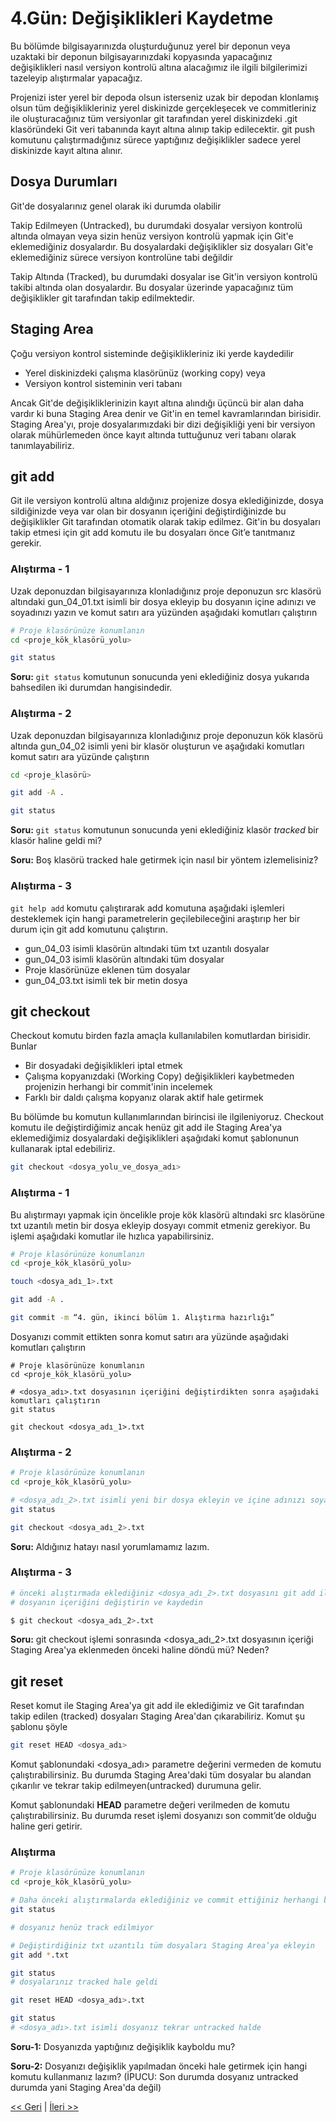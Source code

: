 # 4.Gün: Değişiklikleri Kaydetme

Bu bölümde bilgisayarınızda oluşturduğunuz yerel bir deponun veya uzaktaki bir deponun bilgisayarınızdaki kopyasında yapacağınız değişiklikleri nasıl versiyon kontrolü altına alacağımız ile ilgili bilgilerimizi tazeleyip alıştırmalar yapacağız.

Projenizi ister yerel bir depoda olsun isterseniz uzak bir depodan klonlamış olsun tüm değişiklikleriniz yerel diskinizde gerçekleşecek ve commitleriniz ile oluşturacağınız tüm versiyonlar git tarafından yerel diskinizdeki .git klasöründeki Git veri tabanında kayıt altına alınıp takip edilecektir. git push komutunu çalıştırmadığınız sürece yaptığınız değişiklikler sadece yerel diskinizde kayıt altına alınır.

## Dosya Durumları
Git'de dosyalarınız genel olarak iki durumda olabilir

Takip Edilmeyen (Untracked), bu durumdaki dosyalar versiyon kontrolü altında olmayan veya sizin henüz versiyon kontrolü yapmak için Git'e eklemediğiniz dosyalardır. Bu dosyalardaki değişiklikler siz dosyaları Git'e eklemediğiniz sürece versiyon kontrolüne tabi değildir

Takip Altında (Tracked), bu durumdaki dosyalar ise Git'in versiyon kontrolü takibi altında olan dosyalardır. Bu dosyalar üzerinde yapacağınız tüm değişiklikler git tarafından takip edilmektedir.

## Staging Area
Çoğu versiyon kontrol sisteminde değişiklikleriniz iki yerde kaydedilir
* Yerel diskinizdeki çalışma klasörünüz (working copy) veya
* Versiyon kontrol sisteminin veri tabanı

Ancak Git'de değişikliklerinizin kayıt altına alındığı üçüncü bir alan daha vardır ki buna Staging Area denir ve Git'in en temel kavramlarından birisidir. Staging Area'yı, proje dosyalarımızdaki bir dizi değişikliği yeni bir versiyon olarak mühürlemeden önce kayıt altında tuttuğunuz veri tabanı olarak tanımlayabiliriz.

## git add
Git ile versiyon kontrolü altına aldığınız projenize dosya eklediğinizde, dosya sildiğinizde veya var olan bir dosyanın içeriğini değiştirdiğinizde bu değişiklikler Git tarafından otomatik olarak takip edilmez. Git'in bu dosyaları takip etmesi için git add komutu ile bu dosyaları önce Git’e tanıtmanız gerekir.

### Alıştırma - 1
Uzak deponuzdan bilgisayarınıza klonladığınız proje deponuzun src klasörü altındaki gun_04_01.txt isimli bir dosya ekleyip bu dosyanın içine adınızı ve soyadınızı yazın ve komut satırı ara yüzünden aşağıdaki komutları çalıştırın

```bash
# Proje klasörünüze konumlanın
cd <proje_kök_klasörü_yolu>

git status
```
**Soru:** ```git status``` komutunun sonucunda yeni eklediğiniz dosya yukarıda bahsedilen iki durumdan hangisindedir.

### Alıştırma - 2
Uzak deponuzdan bilgisayarınıza klonladığınız proje deponuzun kök klasörü altında gun_04_02 isimli yeni bir klasör oluşturun ve aşağıdaki komutları komut satırı ara yüzünde çalıştırın

```bash
cd <proje_klasörü>

git add -A .

git status
```

**Soru:** ```git status``` komutunun sonucunda yeni eklediğiniz klasör *tracked* bir klasör haline geldi mi?

**Soru:** Boş klasörü tracked hale getirmek için nasıl bir yöntem izlemelisiniz?


### Alıştırma - 3
```git help add``` komutu çalıştırarak add komutuna aşağıdaki işlemleri desteklemek için hangi parametrelerin geçilebileceğini araştırıp her bir durum için git add komutunu çalıştırın.

* gun_04_03 isimli klasörün altındaki tüm txt uzantılı dosyalar
* gun_04_03 isimli klasörün altındaki tüm dosyalar
* Proje klasörünüze eklenen tüm dosyalar
* gun_04_03.txt isimli tek bir metin dosya



## git checkout
Checkout komutu birden fazla amaçla kullanılabilen komutlardan birisidir. Bunlar

* Bir dosyadaki değişiklikleri iptal etmek 
* Çalışma kopyanızdaki (Working Copy) değişiklikleri kaybetmeden projenizin herhangi bir commit'inin incelemek
* Farklı bir daldı çalışma kopyanız olarak aktif hale getirmek
 
Bu bölümde bu komutun kullanımlarından birincisi ile ilgileniyoruz. Checkout komutu ile değiştirdiğimiz ancak henüz git add ile Staging Area'ya eklemediğimiz dosyalardaki değişiklikleri aşağıdaki komut şablonunun kullanarak iptal edebiliriz.

```bash
git checkout <dosya_yolu_ve_dosya_adı>
```

### Alıştırma - 1
Bu alıştırmayı yapmak için öncelikle proje kök klasörü altındaki src klasörüne txt uzantılı metin bir dosya ekleyip dosyayı commit etmeniz gerekiyor. Bu işlemi aşağıdaki komutlar ile hızlıca yapabilirsiniz.

```bash
# Proje klasörünüze konumlanın
cd <proje_kök_klasörü_yolu>

touch <dosya_adı_1>.txt

git add -A .

git commit -m “4. gün, ikinci bölüm 1. Alıştırma hazırlığı”
```

Dosyanızı commit ettikten sonra komut satırı ara yüzünde aşağıdaki komutları çalıştırın

```baseh
# Proje klasörünüze konumlanın
cd <proje_kök_klasörü_yolu>

# <dosya_adı>.txt dosyasının içeriğini değiştirdikten sonra aşağıdaki komutları çalıştırın
git status

git checkout <dosya_adı_1>.txt
```

### Alıştırma - 2

```bash
# Proje klasörünüze konumlanın
cd <proje_kök_klasörü_yolu>

# <dosya_adı_2>.txt isimli yeni bir dosya ekleyin ve içine adınızı soyadınızı yazın
git status

git checkout <dosya_adı_2>.txt
```

**Soru:** Aldığınız hatayı nasıl yorumlamamız lazım.

### Alıştırma - 3

```bash
# önceki alıştırmada eklediğiniz <dosya_adı_2>.txt dosyasını git add ile Staging Area'ya ekleyin
# dosyanın içeriğini değiştirin ve kaydedin

$ git checkout <dosya_adı_2>.txt
```

**Soru:** git checkout işlemi sonrasında <dosya_adı_2>.txt dosyasının içeriği Staging Area'ya eklenmeden önceki haline döndü mü? Neden?

## git reset
Reset komut ile Staging Area'ya git add ile eklediğimiz ve Git tarafından takip edilen (tracked) dosyaları Staging Area'dan çıkarabiliriz. Komut şu şablonu şöyle 

```bash
git reset HEAD <dosya_adı>
```

Komut şablonundaki <dosya_adı> parametre değerini vermeden de komutu çalıştırabilirsiniz. Bu durumda Staging Area'daki tüm dosyalar bu alandan çıkarılır ve tekrar takip edilmeyen(untracked) durumuna gelir.

Komut şablonundaki **HEAD** parametre değeri verilmeden de komutu çalıştırabilirsiniz. Bu durumda reset işlemi dosyanızı son commit’de olduğu haline geri getirir. 
 
### Alıştırma

```bash
# Proje klasörünüze konumlanın
cd <proje_kök_klasörü_yolu>

# Daha önceki alıştırmalarda eklediğiniz ve commit ettiğiniz herhangi bir dosyanın içeriğini değiştirin
git status

# dosyanız henüz track edilmiyor

# Değiştirdiğiniz txt uzantılı tüm dosyaları Staging Area’ya ekleyin
git add *.txt

git status
# dosyalarınız tracked hale geldi

git reset HEAD <dosya_adı>.txt

git status
# <dosya_adı>.txt isimli dosyanız tekrar untracked halde
```

**Soru-1:** Dosyanızda yaptığınız değişiklik kayboldu mu?

**Soru-2:** Dosyanızı değişiklik yapılmadan önceki hale getirmek için hangi komutu kullanmanız lazım? 
(İPUCU: Son durumda dosyanız untracked durumda yani Staging Area'da değil)


[<< Geri](Gun_03.md) | [İleri >>](Gun_05.md)